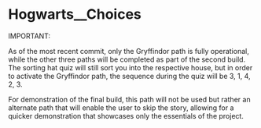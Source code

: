 # Hogwarts__Choices
IMPORTANT:

As of the most recent commit, only the Gryffindor path is fully operational, while the other three paths will be completed
as part of the second build. The sorting hat quiz will still sort you into the respective house, but in order to activate
the Gryffindor path, the sequence during the quiz will be 3, 1, 4, 2, 3.

For demonstration of the final build, this path will not be used but rather an alternate path that will enable the user to
skip the story, allowing for a quicker demonstration that showcases only the essentials of the project.
